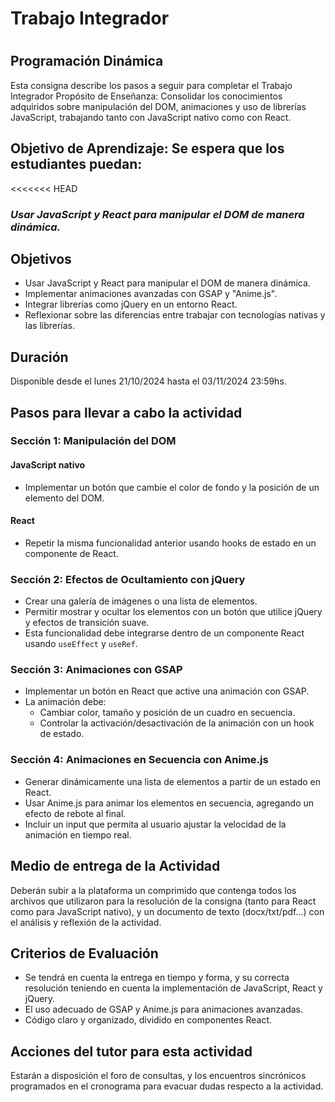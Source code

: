 <h1>Trabajo Integrador<h1>

## Programación Dinámica
Esta consigna describe los pasos a seguir para completar el Trabajo Integrador
Propósito de Enseñanza: Consolidar los conocimientos adquiridos sobre manipulación del
DOM, animaciones y uso de librerías JavaScript, trabajando tanto con JavaScript nativo
como con React.
## Objetivo de Aprendizaje: Se espera que los estudiantes puedan:
<<<<<<< HEAD
### _Usar JavaScript y React para manipular el DOM de manera dinámica._
## Objetivos

- Usar JavaScript y React para manipular el DOM de manera dinámica.
- Implementar animaciones avanzadas con GSAP y "Anime.js".
- Integrar librerías como jQuery en un entorno React.
- Reflexionar sobre las diferencias entre trabajar con tecnologías nativas y las librerías.

## Duración

Disponible desde el lunes 21/10/2024 hasta el 03/11/2024 23:59hs.

## Pasos para llevar a cabo la actividad

### Sección 1: Manipulación del DOM

#### JavaScript nativo

- Implementar un botón que cambie el color de fondo y la posición de un elemento del DOM.

#### React

- Repetir la misma funcionalidad anterior usando hooks de estado en un componente de React.

### Sección 2: Efectos de Ocultamiento con jQuery

- Crear una galería de imágenes o una lista de elementos.
- Permitir mostrar y ocultar los elementos con un botón que utilice jQuery y efectos de transición suave.
- Esta funcionalidad debe integrarse dentro de un componente React usando `useEffect` y `useRef`.

### Sección 3: Animaciones con GSAP

- Implementar un botón en React que active una animación con GSAP.
- La animación debe:
  - Cambiar color, tamaño y posición de un cuadro en secuencia.
  - Controlar la activación/desactivación de la animación con un hook de estado.

### Sección 4: Animaciones en Secuencia con Anime.js

- Generar dinámicamente una lista de elementos a partir de un estado en React.
- Usar Anime.js para animar los elementos en secuencia, agregando un efecto de rebote al final.
- Incluir un input que permita al usuario ajustar la velocidad de la animación en tiempo real.

## Medio de entrega de la Actividad

Deberán subir a la plataforma un comprimido que contenga todos los archivos que utilizaron para la resolución de la consigna (tanto para React como para JavaScript nativo), y un documento de texto (docx/txt/pdf...) con el análisis y reflexión de la actividad.

## Criterios de Evaluación

- Se tendrá en cuenta la entrega en tiempo y forma, y su correcta resolución teniendo en cuenta la implementación de JavaScript, React y jQuery.
- El uso adecuado de GSAP y Anime.js para animaciones avanzadas.
- Código claro y organizado, dividido en componentes React.

## Acciones del tutor para esta actividad

Estarán a disposición el foro de consultas, y los encuentros sincrónicos programados en el cronograma para evacuar dudas respecto a la actividad.

